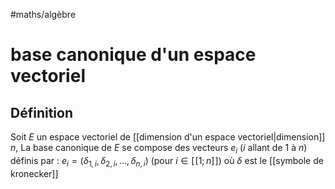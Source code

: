 #maths/algèbre 
# base canonique d'un espace vectoriel


## Définition
Soit $E$ un espace vectoriel de [[dimension d'un espace vectoriel|dimension]] $n$,
La base canonique de $E$ se compose des vecteurs $e_i$ ($i$ allant de $1$ à $n$) définis par :
$e_i = (\delta_{1,i}, \delta_{2,i}, \ldots, \delta_{n,i})$ (pour $i\in[\![1;n]\!]$)
où $\delta$ est le [[symbole de kronecker]]

